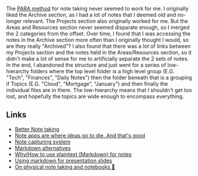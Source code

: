 The [PARA method](https://fortelabs.co/blog/para/) for note taking never seemed to work for me. I originally liked the Archive section, as I had a lot of notes that I deemed old and no-longer relevant. The Projects section also originally worked for me. But the Areas and Resources section never seemed disparate enough, so I merged the 2 categories from the offset. 
Over time, I found that I was accessing the notes in the Archive section more often than I originally thought I would, so are they really "Archived"? I also found that there was a lot of links between my Projects section and the notes held in the Areas/Resources section, so it didn't make a lot of sense for me to artificially separate the 2 sets of notes.
In the end, I abandoned the structure and just went for a series of low-hierarchy folders where the top level folder is a high level group (E.G. "Tech", "Finances", "Daily Notes") then the folder beneath that is a grouping if Topics (E.G. "Cloud", "Mortgage", "January") and then finally the individual files are in there. The low-hierarchy means that I shouldn't get too lost, and hopefully the topics are wide enough to encompass everything. 
## Links
- [Better Note taking](https://paulbutler.org/2022/what-does-it-mean-to-listen-on-a-port/)
- [Note apps are where ideas go to die. And that's good](https://reproof.app/blog/notes-apps-help-us-forget)
- [Note capturing system](https://ratfactor.com/notes)
- [Markdown alternatives](https://www.smashingmagazine.com/2022/02/thoughts-on-markdown/)
- [Why/How to use plaintext (Markdown) for notes](https://sive.rs/plaintext)
- [Using markdown for presentation slides](https://davidgarcia.dev/posts/creating-professional-slides-from-markdown-notes/) 
- [On physical note taking and notebooks 📔](https://tylercipriani.com/blog/2022/04/30/ive-used-all-the-notebooks/ )